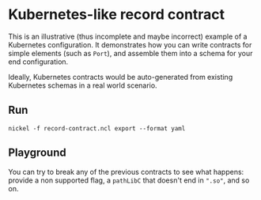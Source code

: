 # Kubernetes-like record contract

This is an illustrative (thus incomplete and maybe incorrect) example of a
Kubernetes configuration. It demonstrates how you can write contracts for simple
elements (such as `Port`), and assemble them into a schema for your end
configuration.

Ideally, Kubernetes contracts would be auto-generated from existing Kubernetes
schemas in a real world scenario.

## Run

```console
nickel -f record-contract.ncl export --format yaml
```

## Playground

You can try to break any of the previous contracts to see what happens: provide
a non supported flag, a `pathLibC` that doesn't end in `".so"`, and so on.
